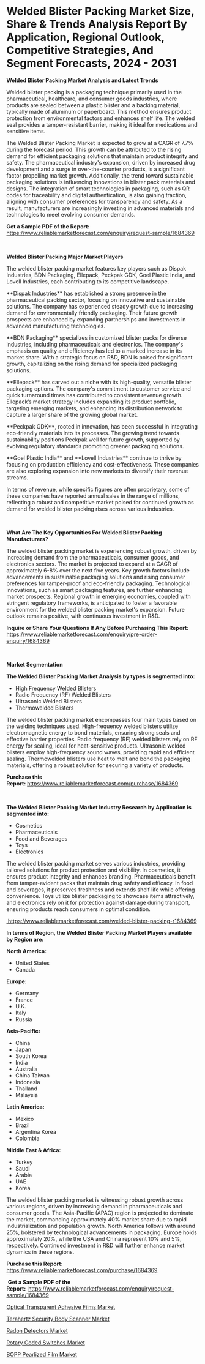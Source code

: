 <p><h1>Welded Blister Packing Market Size, Share & Trends Analysis Report By Application, Regional Outlook, Competitive Strategies, And Segment Forecasts, 2024 - 2031</h1></p><p><strong>Welded Blister Packing Market Analysis and Latest Trends</strong></p>
<p><p>Welded blister packing is a packaging technique primarily used in the pharmaceutical, healthcare, and consumer goods industries, where products are sealed between a plastic blister and a backing material, typically made of aluminum or paperboard. This method ensures product protection from environmental factors and enhances shelf life. The welded seal provides a tamper-resistant barrier, making it ideal for medications and sensitive items.</p><p>The Welded Blister Packing Market is expected to grow at a CAGR of 7.7% during the forecast period. This growth can be attributed to the rising demand for efficient packaging solutions that maintain product integrity and safety. The pharmaceutical industry's expansion, driven by increased drug development and a surge in over-the-counter products, is a significant factor propelling market growth. Additionally, the trend toward sustainable packaging solutions is influencing innovations in blister pack materials and designs. The integration of smart technologies in packaging, such as QR codes for traceability and digital authentication, is also gaining traction, aligning with consumer preferences for transparency and safety. As a result, manufacturers are increasingly investing in advanced materials and technologies to meet evolving consumer demands.</p></p>
<p><strong>Get a Sample PDF of the Report:&nbsp;</strong> <a href="https://www.reliablemarketforecast.com/enquiry/request-sample/1684369?utm_campaign=1608&utm_medium=2&utm_source=Github&utm_content=ia&utm_term=15102024&utm_id=welded-blister-packing">https://www.reliablemarketforecast.com/enquiry/request-sample/1684369</a></p>
<p>&nbsp;</p>
<p><strong>Welded Blister Packing Major Market Players</strong></p>
<p><p>The welded blister packing market features key players such as Dispak Industries, BDN Packaging, Ellepack, Peckpak GDK, Goel Plastic India, and Lovell Industries, each contributing to its competitive landscape.</p><p>**Dispak Industries** has established a strong presence in the pharmaceutical packing sector, focusing on innovative and sustainable solutions. The company has experienced steady growth due to increasing demand for environmentally friendly packaging. Their future growth prospects are enhanced by expanding partnerships and investments in advanced manufacturing technologies.</p><p>**BDN Packaging** specializes in customized blister packs for diverse industries, including pharmaceuticals and electronics. The company's emphasis on quality and efficiency has led to a marked increase in its market share. With a strategic focus on R&D, BDN is poised for significant growth, capitalizing on the rising demand for specialized packaging solutions.</p><p>**Ellepack** has carved out a niche with its high-quality, versatile blister packaging options. The company's commitment to customer service and quick turnaround times has contributed to consistent revenue growth. Ellepack’s market strategy includes expanding its product portfolio, targeting emerging markets, and enhancing its distribution network to capture a larger share of the growing global market.</p><p>**Peckpak GDK**, rooted in innovation, has been successful in integrating eco-friendly materials into its processes. The growing trend towards sustainability positions Peckpak well for future growth, supported by evolving regulatory standards promoting greener packaging solutions.</p><p>**Goel Plastic India** and **Lovell Industries** continue to thrive by focusing on production efficiency and cost-effectiveness. These companies are also exploring expansion into new markets to diversify their revenue streams.</p><p>In terms of revenue, while specific figures are often proprietary, some of these companies have reported annual sales in the range of millions, reflecting a robust and competitive market poised for continued growth as demand for welded blister packing rises across various industries.</p></p>
<p>&nbsp;</p>
<p><strong>What Are The Key Opportunities For Welded Blister Packing Manufacturers?</strong></p>
<p><p>The welded blister packing market is experiencing robust growth, driven by increasing demand from the pharmaceuticals, consumer goods, and electronics sectors. The market is projected to expand at a CAGR of approximately 6-8% over the next five years. Key growth factors include advancements in sustainable packaging solutions and rising consumer preferences for tamper-proof and eco-friendly packaging. Technological innovations, such as smart packaging features, are further enhancing market prospects. Regional growth in emerging economies, coupled with stringent regulatory frameworks, is anticipated to foster a favorable environment for the welded blister packing market's expansion. Future outlook remains positive, with continuous investment in R&D.</p></p>
<p><strong>Inquire or Share Your Questions If Any Before Purchasing This Report:</strong> <a href="https://www.reliablemarketforecast.com/enquiry/pre-order-enquiry/1684369?utm_campaign=1608&utm_medium=2&utm_source=Github&utm_content=ia&utm_term=15102024&utm_id=welded-blister-packing">https://www.reliablemarketforecast.com/enquiry/pre-order-enquiry/1684369</a></p>
<p>&nbsp;</p>
<p><strong>Market Segmentation</strong></p>
<p><strong>The Welded Blister Packing Market Analysis by types is segmented into:</strong></p>
<p><ul><li>High Frequency Welded Blisters</li><li>Radio Frequency (RF) Welded Blisters</li><li>Ultrasonic Welded Blisters</li><li>Thermowelded Blisters</li></ul></p>
<p><p>The welded blister packing market encompasses four main types based on the welding techniques used. High-frequency welded blisters utilize electromagnetic energy to bond materials, ensuring strong seals and effective barrier properties. Radio frequency (RF) welded blisters rely on RF energy for sealing, ideal for heat-sensitive products. Ultrasonic welded blisters employ high-frequency sound waves, providing rapid and efficient sealing. Thermowelded blisters use heat to melt and bond the packaging materials, offering a robust solution for securing a variety of products.</p></p>
<p><strong>Purchase this Report:&nbsp;</strong><a href="https://www.reliablemarketforecast.com/purchase/1684369?utm_campaign=1608&utm_medium=2&utm_source=Github&utm_content=ia&utm_term=15102024&utm_id=welded-blister-packing">https://www.reliablemarketforecast.com/purchase/1684369</a></p>
<p>&nbsp;</p>
<p><strong>The Welded Blister Packing Market Industry Research by Application is segmented into:</strong></p>
<p><ul><li>Cosmetics</li><li>Pharmaceuticals</li><li>Food and Beverages</li><li>Toys</li><li>Electronics</li></ul></p>
<p><p>The welded blister packing market serves various industries, providing tailored solutions for product protection and visibility. In cosmetics, it ensures product integrity and enhances branding. Pharmaceuticals benefit from tamper-evident packs that maintain drug safety and efficacy. In food and beverages, it preserves freshness and extends shelf life while offering convenience. Toys utilize blister packaging to showcase items attractively, and electronics rely on it for protection against damage during transport, ensuring products reach consumers in optimal condition.</p></p>
<p><a href="https://www.reliablemarketforecast.com/welded-blister-packing-r1684369?utm_campaign=1608&utm_medium=2&utm_source=Github&utm_content=ia&utm_term=15102024&utm_id=welded-blister-packing">&nbsp;https://www.reliablemarketforecast.com/welded-blister-packing-r1684369</a></p>
<p><strong>In terms of Region, the Welded Blister Packing Market Players available by Region are:</strong></p>
<p>
    <p> <strong> North America: </strong>
        <ul>
            <li>United States</li>
            <li>Canada</li>
        </ul>
        </p> 
    <p> <strong> Europe: </strong>
        <ul>
            <li>Germany</li>
            <li>France</li>
            <li>U.K.</li>
            <li>Italy</li>
            <li>Russia</li>
        </ul>
        </p> 
    <p> <strong> Asia-Pacific: </strong>
        <ul>
            <li>China</li>
            <li>Japan</li>
            <li>South Korea</li>
            <li>India</li>
            <li>Australia</li>
            <li>China Taiwan</li>
            <li>Indonesia</li>
            <li>Thailand</li>
            <li>Malaysia</li>
        </ul>
        </p> 
    <p> <strong> Latin America: </strong>
        <ul>
            <li>Mexico</li>
            <li>Brazil</li>
            <li>Argentina Korea</li>
            <li>Colombia</li>
        </ul>
        </p> 
    <p> <strong> Middle East & Africa: </strong>
        <ul>
            <li>Turkey</li>
            <li>Saudi</li>
            <li>Arabia</li>
            <li>UAE</li>
            <li>Korea</li>
        </ul>
    </p>
    </p>
<p><p>The welded blister packing market is witnessing robust growth across various regions, driven by increasing demand in pharmaceuticals and consumer goods. The Asia-Pacific (APAC) region is projected to dominate the market, commanding approximately 40% market share due to rapid industrialization and population growth. North America follows with around 25%, bolstered by technological advancements in packaging. Europe holds approximately 20%, while the USA and China represent 10% and 5%, respectively. Continued investment in R&D will further enhance market dynamics in these regions.</p></p>
<p><strong>Purchase this Report: </strong><a href="https://www.reliablemarketforecast.com/purchase/1684369?utm_campaign=1608&utm_medium=2&utm_source=Github&utm_content=ia&utm_term=15102024&utm_id=welded-blister-packing">https://www.reliablemarketforecast.com/purchase/1684369</a></p>
<p>&nbsp;<strong>Get a Sample PDF of the Report:&nbsp;&nbsp;</strong><a href="https://www.reliablemarketforecast.com/enquiry/request-sample/1684369?utm_campaign=1608&utm_medium=2&utm_source=Github&utm_content=ia&utm_term=15102024&utm_id=welded-blister-packing">https://www.reliablemarketforecast.com/enquiry/request-sample/1684369</a></p>
<p><strong></strong></p>
<p><p><a href="https://www.linkedin.com/pulse/optical-transparent-adhesive-films-market-refracting-trends-errzf?utm_campaign=1608&utm_medium=2&utm_source=Github&utm_content=ia&utm_term=15102024&utm_id=welded-blister-packing">Optical Transparent Adhesive Films Market</a></p><p><a href="https://www.linkedin.com/pulse/terahertz-security-body-scanner-market-revolution-2024-2031-0dtpf?utm_campaign=1608&utm_medium=2&utm_source=Github&utm_content=ia&utm_term=15102024&utm_id=welded-blister-packing">Terahertz Security Body Scanner Market</a></p><p><a href="https://www.linkedin.com/pulse/global-radon-detectors-market-opportunities-challenges2024--pq4pf?utm_campaign=1608&utm_medium=2&utm_source=Github&utm_content=ia&utm_term=15102024&utm_id=welded-blister-packing">Radon Detectors Market</a></p><p><a href="https://www.linkedin.com/pulse/global-rotary-coded-switches-industry-analysis-report-market-xmjif?utm_campaign=1608&utm_medium=2&utm_source=Github&utm_content=ia&utm_term=15102024&utm_id=welded-blister-packing">Rotary Coded Switches Market</a></p><p><a href="https://www.linkedin.com/pulse/bopp-pearlized-film-market-global-regional-analysis-focus-iasef?utm_campaign=1608&utm_medium=2&utm_source=Github&utm_content=ia&utm_term=15102024&utm_id=welded-blister-packing">BOPP Pearlized Film Market</a></p></p>